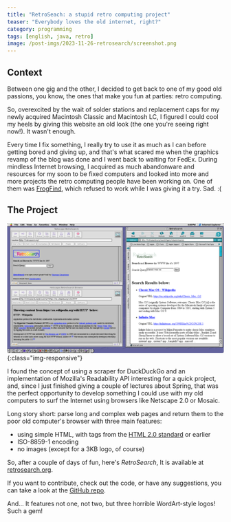 ```yaml
---
title: "RetroSeach: a stupid retro computing project"
teaser: "Everybody loves the old internet, right?"
category: programming
tags: [english, java, retro]
image: /post-imgs/2023-11-26-retrosearch/screenshot.png
---
```


## Context

Between one gig and the other, I decided to get back to one of my good old passions, you know, the ones that make you fun at parties: retro computing.

So, overexcited by the wait of solder stations and replacement caps for my newly acquired Macintosh Classic and Macintosh LC, I figured I could cool my heels by giving this website an old look (the one you're seeing right now!). It wasn't enough.

Every time I fix something, I really try to use it as much as I can before getting bored and giving up, and that's what scared me when the graphics revamp of the blog was done and I went back to waiting for FedEx. During mindless Internet browsing, I acquired as much abandonware and resources for my soon to be fixed computers and looked into more and more projects the retro computing people have been working on. One of them was [FrogFind](http://frogfind.com), which refused to work while I was giving it a try. Sad. :(

## The Project

![RetroSearch on Netscape and IE running on Mac OS 9](/post-imgs/2023-11-26-retrosearch/screenshot.png){:class="img-responsive"}

I found the concept of using a scraper for DuckDuckGo and an implementation of Mozilla's Readability API interesting for a quick project, and, since I just finished giving a couple of lectures about Spring, that was the perfect opportunity to develop something I could use with my old computers to surf the Internet using browsers like Netscape 2.0 or Mosaic. 

Long story short: parse long and complex web pages and return them to the poor old computer's browser with three main features:

 - using simple HTML, with tags from the [HTML 2.0 standard](https://www.w3.org/MarkUp/html-spec/html-spec_toc.html) or earlier
 - ISO-8859-1 encoding
 - no images (except for a 3KB logo, of course)


So, after a couple of days of fun, here's *RetroSearch*, It is available at [retrosearch.org](http://retrosearch.org).

If you want to contribute, check out the code, or have any suggestions, you can take a look at the [GitHub repo](https://github.com/garamb1/retrosearch).

And... It features not one, not two, but three horrible WordArt-style logos! Such a gem!